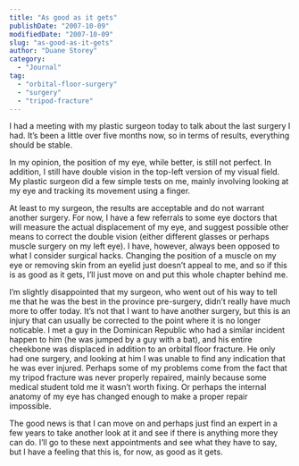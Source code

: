 ```yaml
---
title: "As good as it gets"
publishDate: "2007-10-09"
modifiedDate: "2007-10-09"
slug: "as-good-as-it-gets"
author: "Duane Storey"
category:
  - "Journal"
tag:
  - "orbital-floor-surgery"
  - "surgery"
  - "tripod-fracture"
---
```


I had a meeting with my plastic surgeon today to talk about the last surgery I had. It’s been a little over five months now, so in terms of results, everything should be stable.

In my opinion, the position of my eye, while better, is still not perfect. In addition, I still have double vision in the top-left version of my visual field. My plastic surgeon did a few simple tests on me, mainly involving looking at my eye and tracking its movement using a finger.

At least to my surgeon, the results are acceptable and do not warrant another surgery. For now, I have a few referrals to some eye doctors that will measure the actual displacement of my eye, and suggest possible other means to correct the double vision (either different glasses or perhaps muscle surgery on my left eye). I have, however, always been opposed to what I consider surgical hacks. Changing the position of a muscle on my eye or removing skin from an eyelid just doesn’t appeal to me, and so if this is as good as it gets, I’ll just move on and put this whole chapter behind me.

I’m slightly disappointed that my surgeon, who went out of his way to tell me that he was the best in the province pre-surgery, didn’t really have much more to offer today. It’s not that I want to have another surgery, but this is an injury that can usually be corrected to the point where it is no longer noticable. I met a guy in the Dominican Republic who had a similar incident happen to him (he was jumped by a guy with a bat), and his entire cheekbone was displaced in addition to an orbital floor fracture. He only had one surgery, and looking at him I was unable to find any indication that he was ever injured. Perhaps some of my problems come from the fact that my tripod fracture was never properly repaired, mainly because some medical student told me it wasn’t worth fixing. Or perhaps the internal anatomy of my eye has changed enough to make a proper repair impossible.

The good news is that I can move on and perhaps just find an expert in a few years to take another look at it and see if there is anything more they can do. I’ll go to these next appointments and see what they have to say, but I have a feeling that this is, for now, as good as it gets.